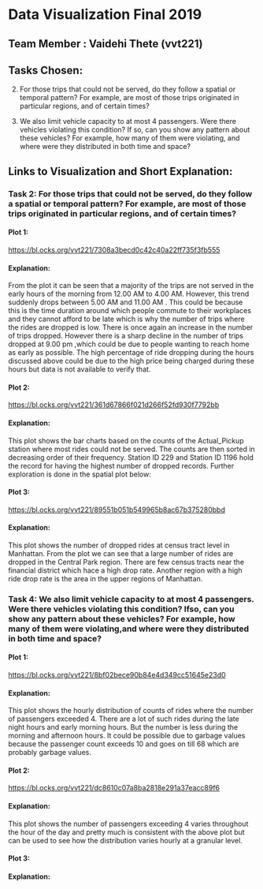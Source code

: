 # Data Visualization Final 2019

## Team Member : Vaidehi Thete (vvt221)

## Tasks Chosen:

2. For those trips that could not be served, do they follow a spatial or temporal pattern? For example,
are most of those trips originated in particular regions, and of certain times?

4. We also limit vehicle capacity to at most 4 passengers. Were there vehicles violating this condition? If
so, can you show any pattern about these vehicles? For example, how many of them were violating,
and where were they distributed in both time and space?

## Links to Visualization and Short Explanation:

### Task 2: For those trips that could not be served, do they follow a spatial or temporal pattern? For example, are most of those trips originated in particular regions, and of certain times?


#### Plot 1:

https://bl.ocks.org/vvt221/7308a3becd0c42c40a22ff735f3fb555

#### Explanation:
From the plot it can be seen that a majority of the trips are not served in the early hours of the morning from 12.00 AM to 4.00 AM. However, this trend suddenly drops between 5.00 AM and 11.00 AM . This could be because this is the time duration around which people commute to their workplaces and they cannot afford to be late which is why the number of trips where the rides are dropped is low. There is once again an increase in the number of trips dropped. However there is a sharp decline in the number of trips dropped at 9.00 pm ,which could be due to people wanting to reach home as early as possible. The high percentage of ride dropping during the hours discussed above could be due to the high price being charged during these hours but data is not available to verify that.


#### Plot 2:

https://bl.ocks.org/vvt221/361d67866f021d266f52fd930f7792bb

#### Explanation:
This plot shows the bar charts based on the counts of the Actual_Pickup station where most rides could not be served. The counts are then sorted in decreasing order of their frequency. Station ID 229 and Station ID 1196 hold the record for having the highest number of dropped records. Further exploration is done in the spatial plot below:

#### Plot 3:

https://bl.ocks.org/vvt221/89551b051b549965b8ac67b375280bbd

#### Explanation:
This plot shows the number of dropped rides at census tract level in Manhattan. From the plot we can see that a large number of rides are dropped in the Central Park region. There are few census tracts near the financial district which hace a high drop rate. Another region with a high ride drop rate is the area in the upper regions of Manhattan.



### Task 4: We also limit vehicle capacity to at most 4 passengers. Were there vehicles violating this condition? Ifso, can you show any pattern about these vehicles? For example, how many of them were violating,and where were they distributed in both time and space?

#### Plot 1:

https://bl.ocks.org/vvt221/8bf02bece90b84e4d349cc51645e23d0

#### Explanation:
This plot shows the hourly distribution of counts of rides where the number of passengers exceeded 4. There are a lot of such rides during the late night hours and early morning hours. But the number is less during the morning and afternoon hours.
It could be possible due to garbage values because the passenger count exceeds 10 and goes on till 68 which are probably garbage values.


#### Plot 2:

https://bl.ocks.org/vvt221/dc8610c07a8ba2818e291a37eacc89f6

#### Explanation:
This plot shows the number of passengers exceeding 4 varies throughout the hour of the day and pretty much is consistent with the above plot but can be used to see how the distribution varies hourly at a granular level.


#### Plot 3:



#### Explanation:







